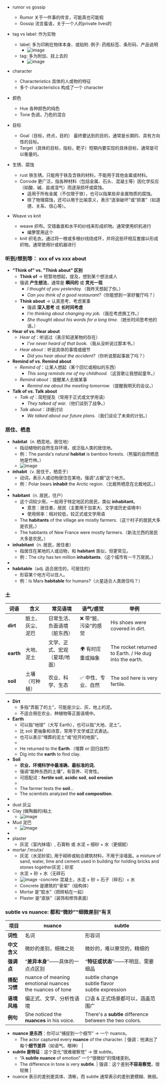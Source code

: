 - rumor vs gossip
  - Rumor 关于一件事的传言，可能真也可能假
  - Gossip 流言蜚语，关于一个人的private lives的

- tag vs label: 作为实物
  - label: 多为印刷在物体本身、或贴附. 例子: 药瓶标签、条形码、产品说明
    - ![image](https://github.com/user-attachments/assets/063237de-157c-4c3f-a3fe-e484a59a7bfe)
  - tag: 多为附加、挂上去的
    - ![image](https://github.com/user-attachments/assets/95266609-af6f-49e0-823e-266bb266d5f8)

- character
  - Characteristics 具体的人或物的特征
  - 多个 characteristics 构成了一个 character

- 颜色
  - Hue 各种颜色的纯色
  - Tone 色调，乃色的混合

- 目标
  - Goal（目标，终点，目的） 最终要达到的目的，通常是长期的、具有方向性的目标。
  - Target（具体的目标，指标，靶子）短期内要实现的具体目标，通常是可以衡量的。

- 生锈、腐蚀
  - rust 铁生锈。只能用于铁及含铁的材料，不能用于其他金属或材料。
  - Corrode 更广泛，指各种材料（包括金属、石头、混凝土等）因化学反应（如酸、碱、盐或湿气）而逐渐损坏或腐蚀。
    - 适用于所有金属（不仅限于铁），也可以指某些非金属物质的腐蚀。
    - 除了物理腐蚀，还可以用于比喻意义，表示“逐渐破坏”或“损害”（如道德、关系、信心等）。

- Weave vs knit
  - weave 织布。交错垂直和水平的纱线来形成织物。通常使用织机进行
    - 编箩筐用这个
  - knit 织毛衣。通过将一根或多根纱线绕成环，并将这些环相互套接以形成织物。通常使用针或机器进行

### 听到/想到等： xxx of vs xxx about
- **"Think of" vs. "Think about" 区别**  
   - **Think of** → 短暂地想起，提及，想到某个想法或人 
   - 强调 **产生想法**，通常是 **瞬间的** 或 **灵光一现**
     - *I thought of you yesterday.*（我昨天想起了你。）
     - *Can you think of a good restaurant?*（你能想到一家好餐厅吗？）
   - **Think about** → 认真思考、考虑某事
     - 强调 **深入思考** 或 **长时间考虑**
     - *I'm thinking about changing my job.*（我在考虑换工作。）  
     - *She thought about his words for a long time.*（她长时间思考他的话。）  
- **Hear of vs. Hear about** 
   - *Hear of*：听说过（表示知道某物的存在）
     - *I've never heard of that book.*（我从没听说过那本书。）
   - *Hear about*：听说具体的事情或细节
     - *Did you hear about the accident?*（你听说那起事故了吗？）
- **Remind of vs. Remind about** 
   - *Remind of*：让某人想起（某个回忆或相似的东西）
     - *This song reminds me of my childhood.*（这首歌让我想起童年。）
   - *Remind about*：提醒某人去做某事
     - *Remind me about the meeting tomorrow.*（提醒我明天的会议。）
- **Talk of vs. Talk about** 
   - *Talk of*：简短提及（常用于正式或文学用语）
     - *They talked of war.*（他们谈到了战争。）
   - *Talk about*：详细讨论
     - *We talked about our future plans.*（我们谈论了未来的计划。）

### 居住、栖息
- **habitat**（n. 栖息地，居住地）  
   - 指动植物的自然生存环境，或泛指人类的居住地。  
   - 例：The panda's natural **habitat** is bamboo forests.（熊猫的自然栖息地是竹林。）
   - ![image](https://github.com/user-attachments/assets/4d848cb5-08be-4740-98e0-6a36287674ef)
- **inhabit**（v. 居住于，栖息于）  
   - 动词，表示人或动物居住在某地，强调“占据”这个地方。  
   - 例：Polar bears **inhabit** the Arctic region.（北极熊栖息在北极地区。）
-
- **habitant**（n. 居民，住户）  
   - 这个词较少用，一般用于特定地区的居民，类似 **inhabitant**。  
     - 意思：居住者，居民（主要用于加拿大、文学或历史语境中）
     - 使用频率：相对较低，较正式或文学用语
   - The **habitants** of the village are mostly farmers.（这个村子的居民大多是农民。）
   - The habitants of New France were mostly farmers.（新法兰西的居民大多是农民。）
- **inhabitant**（n. 居民，居住者）  
   - 指居住在某地的人或动物，和 **habitant** 类似，但更常见。  
   - 例：The city has ten million **inhabitants**.（这个城市有一千万居民。）
-
- **habitable**（adj. 适合居住的，可居住的）  
   - 形容某个地方可以住人。  
   - 例：Is Mars **habitable** for humans?（火星适合人类居住吗？）

### 土

| 词语   | 含义 | 常见语境 | 语气/感觉 | 举例 |
|--------|------|-----------|-----------|------|
| **dirt**  | 脏土、灰尘、泥巴 | 日常生活、负面语境（脏东西） | ❌ 带“脏、污染”的感觉 | His shoes were covered in dirt. |
| **earth** | 大地、泥土 | 文学、正式、宏观（星球/地面） | 🌍 有时庄重或抽象 | The rocket returned to Earth. / He dug into the earth. |
| **soil**  | 土壤（可种植） | 农业、科学、生态 | ✅ 中性、专业、自然 | The soil here is very fertile. |

- **Dirt**
  - 多指“弄脏了的土”，可能是沙尘、灰、地上的泥。
  - 不适合用在农业、种植物等正面语境中。
- **Earth**
  - 可以指“地球”（大写 Earth），也可以指“大地、泥土”。
  - 比 soil 更抽象和诗意，常用于文学或正式表达。
  - 也可以表示“埋葬的泥土”或“挖开的地面”。
  - 
  - He returned to the **Earth**.（埋葬 or 回归自然）  
  - Dig into the **earth** to find clay.
- **Soil**
  - **农业、环境科学中最准确、最标准的词**。
  - 强调“能种东西的土壤”，有营养、可育性。
  - 可搭配词：**fertile soil**, **acidic soil**, **soil erosion**
  - 
  - The farmer tests the **soil**...
  - The scientists analyzed the **soil composition**.
- 
- dust 灰尘
- Clay (做陶器的)粘土
  - ![image](https://github.com/user-attachments/assets/2d96f46a-38c9-4a63-ae03-4d6d262bc502)
- Mud 泥巴
  - ![image](https://github.com/user-attachments/assets/a9918c5f-a223-400d-a686-211c6bb94da3)
-
- plaster
  - 灰泥（室内抹墙）, 石膏粉 或 水泥 + 细砂 + 水（更细腻）
- mortar /ˈmɔɹtɝ/
  - 灰泥（水泥砂浆), 用于砌砖或粘合建筑材料，不用于涂墙面。a mixture of sand, water, lime and cement used in building for holding bricks and stones together灰泥；砂浆
  - 水泥 + 砂 + 水（无碎石
  - ![image](https://github.com/user-attachments/assets/f269a76e-97eb-47d7-9b5c-d2a0420a2a39)
-concrete 混凝土，水泥 + 砂 + 石子（碎石）+ 水
  - Concrete 是建筑的“骨架”（结构体）
  - Mortar 是“胶水”（把砖粘在一起）
  - Plaster 是“皮肤”（装饰和修饰表面）

### subtle vs nuance: 都和“微妙”“细微差别”有关

| 项目 | **nuance** | **subtle** |
|------|------------|------------|
| **词性** | 名词 | 形容词 |
| **中文含义** | 微妙的差别，细微之处 | 微妙的，难以察觉的，精细的 |
| **强调点** | “**差异本身**”——具体的一点点区别 | “**特征或状态**”——不明显、需要细品 |
| **搭配习惯** | nuance of meaning<br>emotional nuances<br>the nuances of tone | subtle change<br>subtle flavor<br>subtle expression |
| **语境风格** | 偏正式、文学、分析性语境 | 口语 & 正式场景都可以，涵盖范围广 |
| **例句** | She noticed the **nuances** in his voice. | There's a **subtle** difference between the two colors. |

- **nuance 是东西**：你可以“捕捉到一个细节” → 一个 nuance。
  - The actor captured every **nuance** of the character. | 强调：他演出了每个**细节差异**（如语气、眼神） |
- **subtle 是特征**：这个变化“很难被察觉” → 很 subtle。
  - “A **subtle nuance** of emotion”  一个“很微妙”的情绪差别。
  - The difference in tone is very **subtle**. | 强调：这个差别**不容易察觉**，很轻微 |
- nuance 表示的差别更具体、清晰，而 subtle 通常表示的差别更模糊、微弱。
